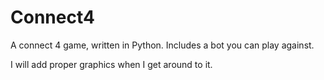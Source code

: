 # Connect4

A connect 4 game, written in Python. Includes a bot you can play against.

I will add proper graphics when I get around to it.
